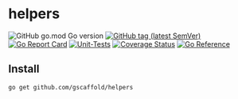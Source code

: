 # helpers
![GitHub go.mod Go version](https://img.shields.io/github/go-mod/go-version/gscaffold/helpers?style=flat-square)
[![GitHub tag (latest SemVer)](https://img.shields.io/github/tag/gscaffold/helpers)](https://github.com/gscaffold/helpers)
[![Go Report Card](https://goreportcard.com/badge/github.com/gscaffold/helpers)](https://goreportcard.com/report/github.com/gscaffold/helpers)
[![Unit-Tests](https://github.com/gscaffold/helpers/workflows/Go/badge.svg)](https://github.com/gscaffold/helpers/actions)
[![Coverage Status](https://coveralls.io/repos/github/gscaffold/helpers/badge.svg?branch=main)](https://coveralls.io/github/gscaffold/helpers?branch=main)
[![Go Reference](https://pkg.go.dev/badge/github.com/gscaffold/helpers.svg)](https://pkg.go.dev/github.com/gscaffold/helpers)

## Install
```shell
go get github.com/gscaffold/helpers
```
